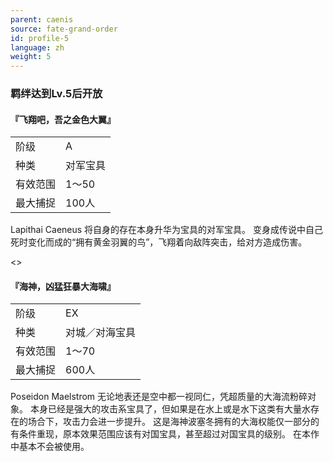 ```yaml
---
parent: caenis
source: fate-grand-order
id: profile-5
language: zh
weight: 5
---
```


### 羁绊达到Lv.5后开放

#### 『飞翔吧，吾之金色大翼』

<table>
  <tr><td>阶级</td><td>A</td></tr>
  <tr><td>种类</td><td>对军宝具</td></tr>
  <tr><td>有效范围</td><td>1～50</td></tr>
  <tr><td>最大捕捉</td><td>100人</td></tr>
</table>

Lapithai Caeneus
将自身的存在本身升华为宝具的对军宝具。
变身成传说中自己死时变化而成的“拥有黄金羽翼的鸟”，飞翔着向敌阵突击，给对方造成伤害。

<>

#### 『海神，凶猛狂暴大海啸』

<table>
  <tr><td>阶级</td><td>EX</td></tr>
  <tr><td>种类</td><td>对城／对海宝具</td></tr>
  <tr><td>有效范围</td><td>1～70</td></tr>
  <tr><td>最大捕捉</td><td>600人</td></tr>
</table>

Poseidon Maelstrom
无论地表还是空中都一视同仁，凭超质量的大海流粉碎对象。
本身已经是强大的攻击系宝具了，但如果是在水上或是水下这类有大量水存在的场合下，攻击力会进一步提升。
这是海神波塞冬拥有的大海权能仅一部分的有条件重现，原本效果范围应该有对国宝具，甚至超过对国宝具的级别。
在本作中基本不会被使用。
